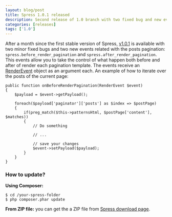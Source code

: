 ```yaml
---
layout: blog/post
title: Spress 1.0.1 released
description: Second release of 1.0 branch with two fixed bug and new events related with posts pagination
categories: [releases]
tags: ['1.0']
---
```

After a month since the first stable version of Spress, [v1.0.1](<{{ site.url }}/about/changelog/#1-0-1>) 
is available with two minor fixed bugs and two new events related 
with the posts pagination: `spress.before_render_pagination` and 
`spress.after_render_pagination`. This events allow you to take
the control of what happen both before and after of render each
pagination template. The events receive an [RenderEvent](<{{ site.url }}/docs/developers/events-list/#renderevent>)
object as an argument each. An example of how to iterate over the posts of the current page:

```
public function onBeforeRenderPagination(RenderEvent $event)
{
    $payload = $event->getPayload();
    
    foreach($payload['paginator']['posts'] as $index => $postPage)
    {
        if(preg_match($this->patternsHtml, $postPage['content'], $matches))
        {
            // Do something
            
            // ...
            
            // save your changes
            $event->setPayload($payload);
        }
    }
}
```

### How to update?

**Using Composer:**

```
$ cd /your-spress-folder
$ php composer.phar update
```

**From ZIP file:**
you can get the a ZIP file from [Spress download page](<{{ site.url }}/download>).